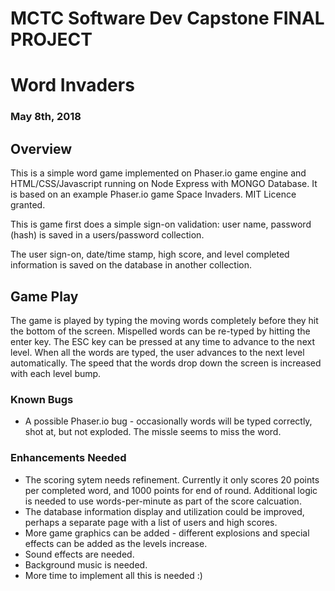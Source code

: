 # MCTC Software Dev Capstone FINAL PROJECT
# Word Invaders
### May 8th, 2018

## Overview
This is a simple word game implemented on Phaser.io game engine and HTML/CSS/Javascript running on Node Express with MONGO Database. It is based on an example Phaser.io game Space Invaders. MIT Licence granted.

This is game first does a simple sign-on validation: user name, password (hash) is saved in a users/password collection.

The user sign-on, date/time stamp, high score, and level completed information is saved on the database in another collection. 

## Game Play
The game is played by typing the moving words completely before they hit the bottom of the screen. Mispelled words can be re-typed by hitting the enter key. The ESC key can be pressed at any time to advance to the next level. When all the words are typed, the user advances to the next level automatically. The speed that the words drop down the screen is increased with each level bump.

### Known Bugs
- A possible Phaser.io bug - occasionally words will be typed correctly, shot at, but not exploded. The missle seems to miss the word.

### Enhancements Needed
- The scoring sytem needs refinement. Currently it only scores 20 points per completed word, and 1000 points for end of round. Additional logic is needed to use words-per-minute as part of the score calcuation.
- The database information display and utilization could be improved, perhaps a separate page with a list of users and high scores.
- More game graphics can be added - different explosions and special effects can be added as the levels increase.
- Sound effects are needed.
- Background music is needed.
- More time to implement all this is needed :)


